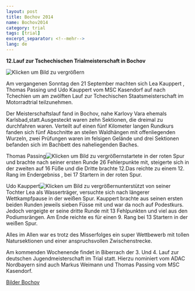 ```yaml
---
layout: post
title: Bochov 2014
name: Bochov2014
category: trial
tags: [trial]
excerpt_separator: <!--mehr-->
lang: de
---
```


**12.Lauf zur Tschechischen Trialmeisterschaft in Bochov**

![Klicken um Bild zu vergrößern](https://lh4.googleusercontent.com/zBavn-_ln6J-B09mtv-BwGTdWTDskB9TWIorjWkj2s0=w1024-h768-no)
 
<!--mehr-->

Am vergangenen Sonntag den 21 September machten sich Lea Kauppert , Thomas Passing und Udo Kauppert  vom MSC Kasendorf auf nach Tchechien um am zwölften Lauf zur Tchechischen Staatsmeisterschaft im Motorradtrial teilzunehmen.

Der Meisterschaftslauf fand in Bochov, nahe Karlovy Vara ehemals Karlsbad,statt.Ausgesteckt waren zehn Sektionen, die dreimal zu  durchfahren waren. Verteilt auf einen fünf Kilometer langen Rundkurs fanden sich fünf Abschnitte an steilen Waldhängen mit offenliegenden Wurzeln, zwei Prüfungen waren im felsigen Gelände und drei Sektionen befanden sich im Bachbett des naheliegenden Baches.

Thomas Passing![Klicken um Bild zu vergrößern](https://lh3.googleusercontent.com/OdheigcnlV7vYl8mN3vCh1SUDcKt5B8qqE1VtD49u6Y=w1024-h768-no)startete in der roten Spur  und brachte nach seiner ersten Runde 26 Fehlerpunkte mit, steigerte sich in der zweiten auf 16 Füße und die Dritte brachte 12.Das reichte zu einem 12. Rang  im Endergebniss , bei 17 Startern in der roten Spur.

Udo Kauppert![Klicken um Bild zu vergrößern](https://lh3.googleusercontent.com/H2SzV_wPpWB0f_TIlj--mo8h0A46kvJubJIatJq68ZM=w1024-h768-no)unterstützt von seiner Tochter Lea als Wasserträger, versuchte sich nach längerer Wettkampfpause in der weißen Spur. Kauppert brachte aus seinen ersten beiden Runden jeweils sieben Füsse mit und war da noch auf Podestkurs. Jedoch vergeigte er seine dritte Runde mit 13 Fehlpunkten und viel aus den Podiumsrängen. Am Ende reichte es für einen 9. Rang bei 13 Startern in der weißen Spur.

Alles im Allen war es trotz des Misserfolges ein super Wettbewerb mit tollen Natursektionen und einer anspruchsvollen Zwischenstrecke.

Am kommenden Wochenende findet in Biberrach der 3. Und 4. Lauf zur deutschen Jugendmeisterschaft im Trial statt. Hierzu nominiert vom ADAC Nordbayern sind auch Markus Weimann und Thomas Passing vom MSC Kasendorf.

[Bilder Bochov](https://plus.google.com/u/0/photos/108656924518465552879/albums/6062695559371190769)
